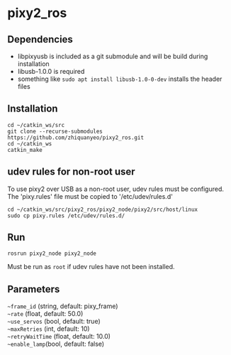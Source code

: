 
# pixy2_ros

## Dependencies
* libpixyusb is included as a git submodule and will be build during installation
* libusb-1.0.0 is required
* something like `sudo apt install libusb-1.0-0-dev` installs the header files

## Installation
```
cd ~/catkin_ws/src
git clone --recurse-submodules https://github.com/zhiquanyeo/pixy2_ros.git
cd ~/catkin_ws
catkin_make
```

## udev rules for non-root user
To use pixy2 over USB as a non-root user, udev rules must be configured.  
The 'pixy.rules' file must be copied to '/etc/udev/rules.d'

```
cd ~/catkin_ws/src/pixy2_ros/pixy2_node/pixy2/src/host/linux
sudo cp pixy.rules /etc/udev/rules.d/
```

## Run
```
rosrun pixy2_node pixy2_node
```
Must be run as `root` if udev rules have not been installed.

## Parameters
`~frame_id` (string, default: pixy_frame)  
`~rate` (float, default: 50.0)  
`~use_servos` (bool, default: true)  
`~maxRetries` (int, default: 10)  
`~retryWaitTime` (float, default: 10.0)  
`~enable_lamp`(bool, default: false)